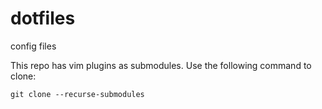 # dotfiles
config files

This repo has vim plugins as submodules. Use the following command to clone:

    git clone --recurse-submodules
